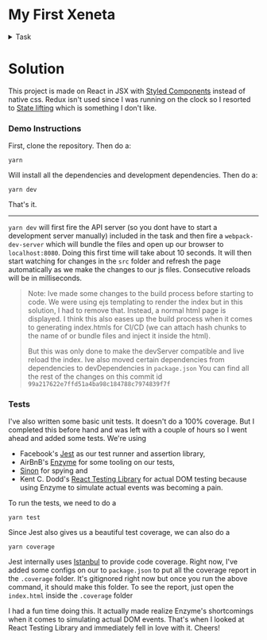 # My First Xeneta

<details>
<summary>Task</summary>

We are providing a simplified real-world usage scenario of a core
Xeneta feature. In our system, users are given the option to search
for origin and destination ports by name, and see a visualisation of
the price development over a selected period of time. We provide a
small backend with three API endpoints that return port information,
do a simple string search, or return the time-series information about
the prices. Your task is to develop an interface for the actions
described below.



## Usage

```sh
# Install dependencies
$ npm install
# Single build
$ npm run build
# Watcher build (Rebuilds on file changes)
$ npm run watch
# Start development server at localhost:3000
$ npm start
```

# Task
Create a simple port-to-port search page, with visualization of the freight rates over time, on a provided port-port
combination, within a customizable date range.

* Make it pretty-ish, using your awesome CSS skills
* Make it efficient, limit network use, and load fast
* Feel free to add your personal flair

Please read the full document for the details on the build process and the APIs.

# Building
The project will build HTML using EJS templates from the `views` folder. Client-side JavaScript is built
from the `src/index.js` entrypoint with Webpack 4 and Babel 7. CSS is currently loaded
statically from the `public/stylesheets` folder.

You are free to install any frameworks, libraries, and software you want using NPM or Yarn. You can also change
any aspect of the build process if needed. For example, the build setup supports React/JSX out of the box,
but if you are more comfortable using for example Vue.js, we're not going to stop you.

# API
Provided is a simple web server, with an API that allows looking up ports and querying for time-series of freight
rates between the respective ports. It is available from http://localhost:3000/

## /api/ports/:id
Returns a single port based on the provided port code. (NOOSL, CNSGH, NLRTM)

```json
{"id":"NOOSL","country":"NO","name":"Oslo"}
```

## /api/ports/search/:query
Free text search for port codes and port names. Returns an object with matching ports.

```json
{"results":[{"id":"CNSGH","country":"CN","name":"Shanghai"},{"id":"CNSTG","country":"CN","name":"Shantou"}]}
```

## /api/rates/:origin/:destination/:fromdate/:todate
Returns a timeseries of rates from port to port, within the given time-period. `origin` and `destination`
are port codes, the date formats are ISO-8601 dates, e.g. `2018-06-30`.
https://github.com/xeneta/portsearchtask
This returns an object containing a time-series of freight rates. The time-series is an array of arrays,
containing the date and the price for that given day.

```json
{"rates":[["2018-06-30",1972],["2018-07-01",2022],["2018-07-02",2022],["2018-07-03",2022]]}
```

Note that the dataset only contains data between `2017-08-30` and `2018-06-30`. If there is no rate available
on a specific date within the dataset, the price is set to `null`.

# Evaluation
When evaluating the code, we will install dependencies, run a single build, then start the development server.

</details>

# Solution

This project is made on React in JSX with [Styled Components](https://www.styled-components.com/) instead of native css.
Redux isn't used since I was running on the clock so I resorted to [State lifting](https://reactjs.org/docs/lifting-state-up.html)
which is something I don't like.

### Demo Instructions

First, clone the repository. Then do a:
```
yarn
```
Will install all the dependencies and development dependencies. Then do a:
```
yarn dev
```

That's it.

--------------



`yarn dev` will first fire the API server (so you dont have to start a development server manually) included in the task and then fire a `webpack-dev-server` which will bundle
the files and open up our browser to `localhost:8080`. Doing this first time will take about 10 seconds. It will then start watching for changes
in the `src` folder and refresh the page automatically as we make the changes to our js files. Consecutive reloads will be in milliseconds.

> Note: Ive made some changes to the build process before starting to code.
>We were using ejs templating to render the index
> but in this solution, I had to remove that. Instead, a normal html page is displayed. I think this also
> eases up the build process when it comes to generating index.htmls for CI/CD (we can attach hash chunks to the name of
or bundle files and inject it inside the html).
>
> But this was only done to make the devServer compatible and live reload the index.
> Ive also moved certain dependencies from dependencies to devDependencies in `package.json`
> You can find all the rest of the changes on this commit id `99a217622e7ffd51a4ba98c184788c7974839f7f`




### Tests

I've also written some basic unit tests. It doesn't do a 100% coverage. But I completed this before hand and was left with a couple of hours
so I went ahead and added some tests. We're using
 - Facebook's [Jest](https://jestjs.io/) as our test runner and assertion library,
 - AirBnB's [Enzyme](http://airbnb.io/enzyme/) for some tooling on our tests,
 - [Sinon](https://sinonjs.org/) for spying and
 - Kent C. Dodd's [React Testing Library](https://github.com/kentcdodds/react-testing-library) for actual DOM testing because using Enzyme to simulate actual events was becoming a pain.

 To run the tests, we need to do a
 ```
 yarn test
 ```

 Since Jest also gives us a beautiful test coverage, we can also do a
 ```
 yarn coverage
 ```
Jest internally uses [Istanbul](https://istanbul.js.org/) to provide code coverage. Right now,
I've added some configs on our to `package.json` to put all the coverage report in the
`.coverage` folder. It's gitignored right now but once you run the above command,
it should make this folder. To see the report, just open the `index.html` inside the `.coverage` folder

I had a fun time doing this. It actually made realize Enzyme's shortcomings when it comes to simulating
actual DOM events. That's when I looked at React Testing Library and immediately fell in love with it.
Cheers!
